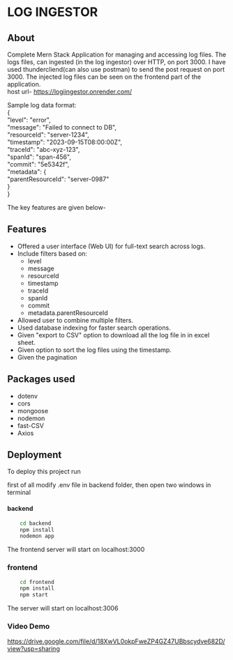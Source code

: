 # LOG INGESTOR






## About

Complete Mern Stack Application for managing and accessing log files. The logs files, can ingested (in the log ingestor) over HTTP, on port 3000. I have used thundercliend(can also use postman) to send the post request on port 3000. The injected log files can be seen on the frontend part of the application. <br />
host url- https://logiingestor.onrender.com/

Sample log data format:<br />
{<br />
	"level": "error",<br />
	"message": "Failed to connect to DB",<br />
    	"resourceId": "server-1234",<br />
	"timestamp": "2023-09-15T08:00:00Z",<br />
	"traceId": "abc-xyz-123",<br />
    	"spanId": "span-456",<br />
    	"commit": "5e5342f",<br />
    	"metadata": {<br />
        "parentResourceId": "server-0987"<br />
    }<br />
}


The key features are given below-

## Features

- Offered a user interface (Web UI) for full-text search across logs.
- Include filters based on:
    - level
    - message
    - resourceId
    - timestamp
    - traceId
    - spanId
    - commit
    - metadata.parentResourceId
- Allowed user to combine multiple filters.
- Used database indexing for faster search operations.
- Given "export to CSV" option to download all the log file in in excel sheet.
- Given option to sort the log files using the timestamp.
- Given the pagination

## Packages used 

- dotenv
- cors
- mongoose
- nodemon
- fast-CSV
- Axios

## Deployment

To deploy this project run

first of all modify .env file in backend folder, then open two windows in terminal

#### backend
```bash
    cd backend
    npm install
    nodemon app

```
The frontend server will start on localhost:3000

### frontend 
```bash
    cd frontend
    npm install
    npm start
```
The server will start on localhost:3006

### Video Demo 
https://drive.google.com/file/d/18XwVL0okpFweZP4GZ47UBbscydve682D/view?usp=sharing
